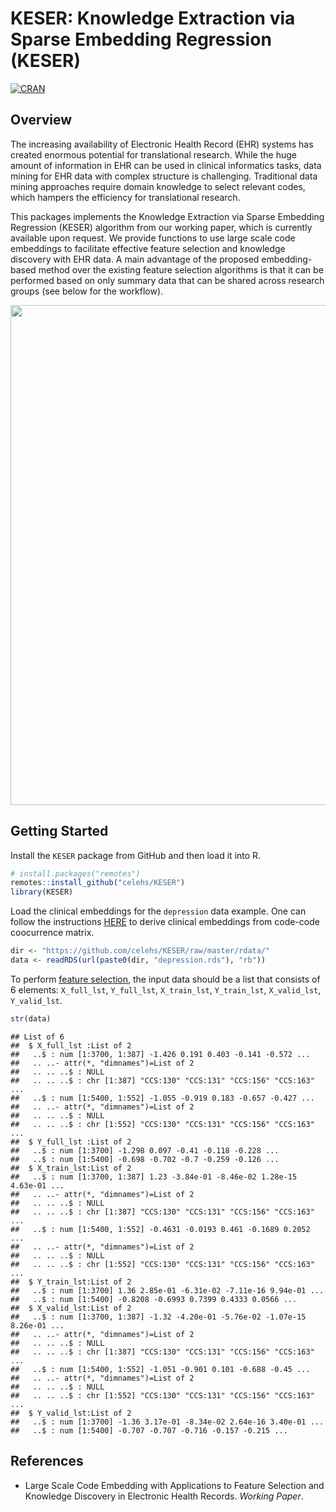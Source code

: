 
# KESER: Knowledge Extraction via Sparse Embedding Regression (KESER)

[![CRAN](https://www.r-pkg.org/badges/version/KESER)](https://CRAN.R-project.org/package=KESER)

## Overview

The increasing availability of Electronic Health Record (EHR) systems
has created enormous potential for translational research. While the
huge amount of information in EHR can be used in clinical informatics
tasks, data mining for EHR data with complex structure is challenging.
Traditional data mining approaches require domain knowledge to select
relevant codes, which hampers the efficiency for translational research.

This packages implements the Knowledge Extraction via Sparse Embedding
Regression (KESER) algorithm from our working paper, which is currently
available upon request. We provide functions to use large scale code
embeddings to facilitate effective feature selection and knowledge
discovery with EHR data. A main advantage of the proposed
embedding-based method over the existing feature selection algorithms is
that it can be performed based on only summary data that can be shared
across research groups (see below for the
workflow).

<img src="https://github.com/celehs/KESER/raw/master/img/workflow.png" width="800" />

## Getting Started

Install the `KESER` package from GitHub and then load it into R.

``` r
# install.packages("remotes")
remotes::install_github("celehs/KESER")
library(KESER)
```

Load the clinical embeddings for the `depression` data example. One can
follow the instructions
[HERE](https://github.com/rusheniii/LargeScaleClinicalEmbedding) to
derive clinical embeddings from code-code coocurrence matrix.

``` r
dir <- "https://github.com/celehs/KESER/raw/master/rdata/"
data <- readRDS(url(paste0(dir, "depression.rds"), "rb"))
```

To perform [feature
selection](https://celehs.github.io/KESER/articles/feature-selection.html),
the input data should be a list that consists of 6 elements:
`X_full_lst`, `Y_full_lst`, `X_train_lst`, `Y_train_lst`, `X_valid_lst`,
`Y_valid_lst`.

``` r
str(data)
```

    ## List of 6
    ##  $ X_full_lst :List of 2
    ##   ..$ : num [1:3700, 1:387] -1.426 0.191 0.403 -0.141 -0.572 ...
    ##   .. ..- attr(*, "dimnames")=List of 2
    ##   .. .. ..$ : NULL
    ##   .. .. ..$ : chr [1:387] "CCS:130" "CCS:131" "CCS:156" "CCS:163" ...
    ##   ..$ : num [1:5400, 1:552] -1.055 -0.919 0.183 -0.657 -0.427 ...
    ##   .. ..- attr(*, "dimnames")=List of 2
    ##   .. .. ..$ : NULL
    ##   .. .. ..$ : chr [1:552] "CCS:130" "CCS:131" "CCS:156" "CCS:163" ...
    ##  $ Y_full_lst :List of 2
    ##   ..$ : num [1:3700] -1.298 0.097 -0.41 -0.118 -0.228 ...
    ##   ..$ : num [1:5400] -0.698 -0.702 -0.7 -0.259 -0.126 ...
    ##  $ X_train_lst:List of 2
    ##   ..$ : num [1:3700, 1:387] 1.23 -3.84e-01 -8.46e-02 1.28e-15 4.63e-01 ...
    ##   .. ..- attr(*, "dimnames")=List of 2
    ##   .. .. ..$ : NULL
    ##   .. .. ..$ : chr [1:387] "CCS:130" "CCS:131" "CCS:156" "CCS:163" ...
    ##   ..$ : num [1:5400, 1:552] -0.4631 -0.0193 0.461 -0.1689 0.2052 ...
    ##   .. ..- attr(*, "dimnames")=List of 2
    ##   .. .. ..$ : NULL
    ##   .. .. ..$ : chr [1:552] "CCS:130" "CCS:131" "CCS:156" "CCS:163" ...
    ##  $ Y_train_lst:List of 2
    ##   ..$ : num [1:3700] 1.36 2.85e-01 -6.31e-02 -7.11e-16 9.94e-01 ...
    ##   ..$ : num [1:5400] -0.8208 -0.6993 0.7399 0.4333 0.0566 ...
    ##  $ X_valid_lst:List of 2
    ##   ..$ : num [1:3700, 1:387] -1.32 -4.20e-01 -5.76e-02 -1.07e-15 8.26e-01 ...
    ##   .. ..- attr(*, "dimnames")=List of 2
    ##   .. .. ..$ : NULL
    ##   .. .. ..$ : chr [1:387] "CCS:130" "CCS:131" "CCS:156" "CCS:163" ...
    ##   ..$ : num [1:5400, 1:552] -1.051 -0.901 0.101 -0.688 -0.45 ...
    ##   .. ..- attr(*, "dimnames")=List of 2
    ##   .. .. ..$ : NULL
    ##   .. .. ..$ : chr [1:552] "CCS:130" "CCS:131" "CCS:156" "CCS:163" ...
    ##  $ Y_valid_lst:List of 2
    ##   ..$ : num [1:3700] -1.36 3.17e-01 -8.34e-02 2.64e-16 3.40e-01 ...
    ##   ..$ : num [1:5400] -0.707 -0.707 -0.716 -0.157 -0.215 ...

## References

  - Large Scale Code Embedding with Applications to Feature Selection
    and Knowledge Discovery in Electronic Health Records. *Working
    Paper*.
